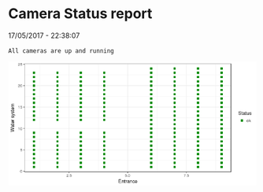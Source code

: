 Camera Status report
================
17/05/2017 - 22:38:07

    All cameras are up and running

![](camreport_files/figure-markdown_github/unnamed-chunk-2-1.png)
